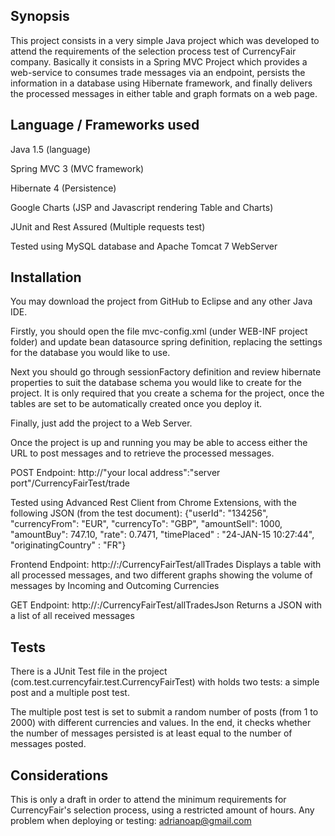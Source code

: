 ## Synopsis

This project consists in a very simple Java project which was developed to attend the requirements of the selection process test of CurrencyFair company. Basically it consists in a Spring MVC Project which provides a web-service to consumes trade messages via an endpoint, persists the information in a database using Hibernate framework, and finally delivers the processed messages in either table and graph formats on a web page.

## Language / Frameworks used

Java 1.5 (language)

Spring MVC 3 (MVC framework)

Hibernate 4 (Persistence)

Google Charts (JSP and Javascript rendering Table and Charts)

JUnit and Rest Assured (Multiple requests test)

Tested using MySQL database and Apache Tomcat 7 WebServer

## Installation

You may download the project from GitHub to Eclipse and any other Java IDE. 

Firstly, you should open the file mvc-config.xml (under WEB-INF project folder) and update bean datasource spring definition, replacing the settings for the database you would like to use. 

Next you should go through sessionFactory definition and review hibernate properties to suit the database schema you would like to create for the project. It is only required that you create a schema for the project, once the tables are set to be automatically created once you deploy it. 

Finally, just add the project to a Web Server. 

Once the project is up and running you may be able to access either the URL to post messages and to retrieve the processed messages. 

POST Endpoint: http://"your local address":"server port"/CurrencyFairTest/trade

Tested using Advanced Rest Client from Chrome Extensions, with the following JSON (from the test document): 
{"userId": "134256", "currencyFrom": "EUR", "currencyTo": "GBP", "amountSell": 1000, "amountBuy": 747.10, "rate": 0.7471, "timePlaced" : "24-JAN-15 10:27:44", "originatingCountry" : "FR"}

Frontend Endpoint: http://<your local address>:<server port>/CurrencyFairTest/allTrades 
Displays a table with all processed messages, and two different graphs showing the volume of messages by Incoming and Outcoming Currencies

GET Endpoint: http://<your local address>:<server port>/CurrencyFairTest/allTradesJson
Returns a JSON with a list of all received messages

## Tests

There is a JUnit Test file in the project (com.test.currencyfair.test.CurrencyFairTest) with holds two tests: a simple post and a multiple post test. 

The multiple post test is set to submit a random number of posts (from 1 to 2000) with different currencies and values. In the end, it checks whether the number of messages persisted is at least equal to the number of messages posted. 

## Considerations

This is only a draft in order to attend the minimum requirements for CurrencyFair's selection process, using a restricted amount of hours. 
Any problem when deploying or testing: adrianoap@gmail.com
